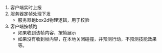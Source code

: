 1. 客户端实时上报
2. 服务器定帧处理下发
   - 服务器跑box2d物理逻辑，用于校验
3. 客户端按帧跑
   - 如果收到该帧内容，按帧展示
   - 如果没有收到帧内容，在本地关闭碰撞，并预测行动，不预测技能效果等。